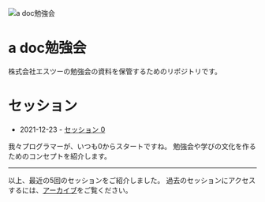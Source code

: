 ![a doc勉強会](https://res.cloudinary.com/mca62511/image/upload/v1639554954/adb_bqy5ek.png)

# a doc勉強会
株式会社エスツーの勉強会の資料を保管するためのリポジトリです。

# セッション

* 2021-12-23 - [セッション 0](./sessions/2021-12-23.md)

我々プログラマーが、いつも0からスタートですね。
勉強会や学びの文化を作るためのコンセプトを紹介します。

------

以上、最近の5回のセッションをご紹介しました。
過去のセッションにアクセスするには、[アーカイブ](./archive.md)をご覧ください。
